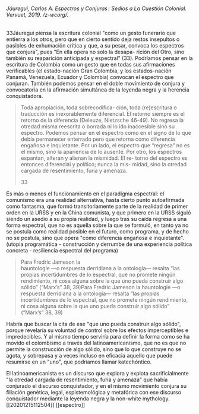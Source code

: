 ###### Jáuregui, Carlos A. _Espectros y Conjuras : Sedios a La Cuestión Colonial_. Vervuet, 2019. /z-wcorg/.


33Jáuregui piensa la escritura colonial "como un gesto
funerario que entierra a los otros, pero que en cierto sentido deja
restos insepultos o pasibles de exhumación crítica y que, a su pesar,
convoca los espectros que conjura", pues "En ella opera no solo la desapa-
rición del Otro, sino también su reaparición anticipada y espectral" (33). Podríamos pensar en la escritura de Colombia como un gesto que en todas sus afirmaciones verificables (el estado-nación Gran Colombia, y los estados-nación Panamá, Venezuela, Ecuador y Colombia) convocan el espectro que conjuran. También podemos pensar en el doble movimiento de conjura y convocatoria en la afirmación simultánea de la leyenda negra y la herencia conquistadora.

> Toda apropiación, toda sobrecodifica-
> ción, toda (re)escritura o traducción es inexorablemente diferencial.
> El retorno siempre es el retorno de la diferencia (Deleuze, Nietzsche
> 46-49). No regresa la otredad misma reescrita o borrada ni lo ido
> inaccesible sino su espectro. Podemos pensar en el espectro como
> en el signo de lo que debía permanecer enterrado pero que retorna
> como diferencia engañosa e inquietante. Por un lado, el espectro que “regresa” no es el mismo, sino la apariencia de lo ausente. Por
> otro, los espectros espantan, alteran y alienan la mismidad. El re-
> torno del espectro es entonces diferencial y político; nunca la mis-
> midad, sino la otredad cargada de resentimiento, furia y amenaza.
> 
> 33


Es más o menos el funcionamiento en el paradigma espectral: el comunismo era una realidad alternativa, hasta cierto punto autoafirmada como fantasma, que formó transitoriamente parte de la realidad de primer orden en la URSS y en la China comunista, y que primero en la URSS siguió siendo un asedio a su propia realidad, y luego tras su caída regresa a una forma espectral, que no es aquella sobre la que se formuló, en tanto ya no se postula como realidad posible en el futuro, como programa, y de hecho no se postula, sino que opera "como diferencia engañosa e inquietante".(utopía programática - construcción y derrumbe de una experiencia política concreta - resiliencia espectral del programa)



> Para Fredric Jameson la  
> hauntologie —o respuesta derridiana a la ontología— resalta “las  
> propias incertidumbres de lo espectral, que no promete ningún  
> rendimiento, ni cosa alguna sobre la que uno pueda construir algo  
> sólido” (“Marx’s” 38, 39)Para Fredric Jameson la
> hauntologie —o respuesta derridiana a la ontología— resalta “las
> propias incertidumbres de lo espectral, que no promete ningún
> rendimiento, ni cosa alguna sobre la que uno pueda construir algo
> sólido” (“Marx’s” 38, 39)

Habría que buscar la cita de ese "que uno pueda construir algo sólido", porque revelaría su voluntad de control sobre los efectos imperceptibles e impredecibles. Y al mismo tiempo serviría para definir la forma como se ha movido el colombismo a través del latinoamericanismo, que no es que no permite la construcción de algo sólido, sino que lo que construye no se agota, y sobrepasa y a veces incluso en eficacia aquello que puede resumirse en un "uno", que podríamos llamar katechóntico.


El latinoamericanista es un discurso que explora y explota sacrificialmente "la otredad cargada de resentimiento, furia y amenaza" que había conjurado el discurso conquistador, y en el mismo movimiento conjura su filiación genética, legal, espistemológica y metafórica con ese discurso conquistador mediante la leyenda negra y la non-white mythology.
[[20201215112504]] [[espectro]]

